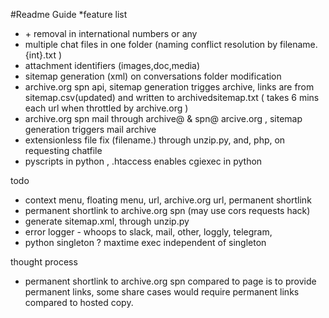 #Readme Guide
*feature list
-  \+ removal in international numbers or any
-  multiple chat files in one folder (naming conflict resolution by filename.{int}.txt )
-  attachment identifiers (images,doc,media)
-  sitemap generation (xml) on conversations folder modification
-  archive.org spn api, sitemap generation trigges archive, links are from sitemap.csv(updated) and written to archivedsitemap.txt ( takes 6 mins each url when throttled by archive.org )
-  archive.org spn mail through archive@ & spn@ arcive.org , sitemap generation triggers mail archive
-  extensionless file fix (filename.) through unzip.py, and, php, on requesting chatfile
-  pyscripts in python , .htaccess enables cgiexec in python
  
todo
-  context menu, floating menu, url, archive.org url, permanent shortlink
-  permanent shortlink to archive.org spn (may use cors requests hack)
-  generate sitemap.xml, through unzip.py
-  error logger - whoops to slack, mail, other, loggly, telegram,
-  python singleton ? maxtime exec independent of singleton
  
thought process
-  permanent shortlink to archive.org spn compared to page is to provide permanent links, some share cases would require permanent links compared to hosted copy.
  